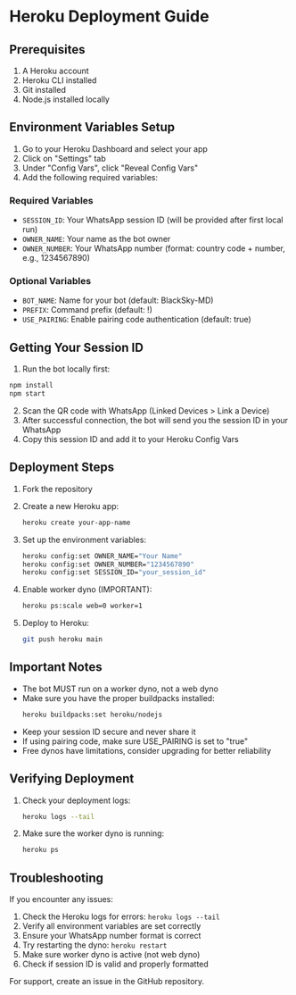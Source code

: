 # Heroku Deployment Guide

## Prerequisites
1. A Heroku account
2. Heroku CLI installed
3. Git installed
4. Node.js installed locally

## Environment Variables Setup

1. Go to your Heroku Dashboard and select your app
2. Click on "Settings" tab
3. Under "Config Vars", click "Reveal Config Vars"
4. Add the following required variables:

### Required Variables
- `SESSION_ID`: Your WhatsApp session ID (will be provided after first local run)
- `OWNER_NAME`: Your name as the bot owner
- `OWNER_NUMBER`: Your WhatsApp number (format: country code + number, e.g., 1234567890)

### Optional Variables
- `BOT_NAME`: Name for your bot (default: BlackSky-MD)
- `PREFIX`: Command prefix (default: !)
- `USE_PAIRING`: Enable pairing code authentication (default: true)

## Getting Your Session ID

1. Run the bot locally first:
```bash
npm install
npm start
```

2. Scan the QR code with WhatsApp (Linked Devices > Link a Device)
3. After successful connection, the bot will send you the session ID in your WhatsApp
4. Copy this session ID and add it to your Heroku Config Vars

## Deployment Steps

1. Fork the repository
2. Create a new Heroku app:
   ```bash
   heroku create your-app-name
   ```

3. Set up the environment variables:
   ```bash
   heroku config:set OWNER_NAME="Your Name"
   heroku config:set OWNER_NUMBER="1234567890"
   heroku config:set SESSION_ID="your_session_id"
   ```

4. Enable worker dyno (IMPORTANT):
   ```bash
   heroku ps:scale web=0 worker=1
   ```

5. Deploy to Heroku:
   ```bash
   git push heroku main
   ```

## Important Notes

- The bot MUST run on a worker dyno, not a web dyno
- Make sure you have the proper buildpacks installed:
  ```bash
  heroku buildpacks:set heroku/nodejs
  ```
- Keep your session ID secure and never share it
- If using pairing code, make sure USE_PAIRING is set to "true"
- Free dynos have limitations, consider upgrading for better reliability

## Verifying Deployment

1. Check your deployment logs:
   ```bash
   heroku logs --tail
   ```

2. Make sure the worker dyno is running:
   ```bash
   heroku ps
   ```

## Troubleshooting

If you encounter any issues:
1. Check the Heroku logs for errors: `heroku logs --tail`
2. Verify all environment variables are set correctly
3. Ensure your WhatsApp number format is correct
4. Try restarting the dyno: `heroku restart`
5. Make sure worker dyno is active (not web dyno)
6. Check if session ID is valid and properly formatted

For support, create an issue in the GitHub repository.